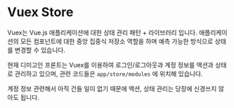 # Vuex Store

Vuex는 Vue.js 애플리케이션에 대한 상태 관리 패턴 + 라이브러리 입니다. 애플리케이션의 모든 컴포넌트에 대한 중앙 집중식 저장소 역할을 하며 예측 가능한 방식으로 상태를 변경할 수 있습니다. 

현재 디미고인 프론트는 Vuex를 이용하여 로그인/로그아웃과 계정 정보를 액션과 상태로 관리하고 있으며, 관련 코드들은 `app/store/modules` 에 위치해 있습니다.

계정 정보 관련해서 아직 건들 일이 없기 때문에 액션, 상태 관리는 당장에 신경쓰지 않아도 됩니다.
